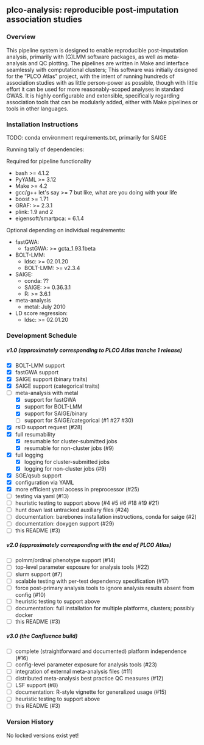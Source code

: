 ## plco-analysis: reproducible post-imputation association studies

### Overview

This pipeline system is designed to enable reproducible post-imputation analysis,
primarily with (G)LMM software packages, as well as meta-analysis and QC plotting.
The pipelines are written in Make and interface seamlessly with computational clusters;
This software was initially designed for the "PLCO Atlas" project, with the intent
of running hundreds of association studies with as little person-power as possible,
though with little effort it can be used for more reasonably-scoped analyses in standard
GWAS. It is highly configurable and extensible, specifically regarding association tools
that can be modularly added, either with Make pipelines or tools in other languages.

### Installation Instructions

TODO: conda environment requirements.txt, primarily for SAIGE

Running tally of dependencies:

Required for pipeline functionality
- bash >= 4.1.2
- PyYAML >= 3.12
- Make >= 4.2
- gcc/g++ let's say >= 7 but like, what are you doing with your life
- boost >= 1.71
- GRAF: >= 2.3.1
- plink: 1.9 and 2
- eigensoft/smartpca: = 6.1.4

Optional depending on individual requirements:
- fastGWA:
  - fastGWA: >= gcta_1.93.1beta
- BOLT-LMM:
  - ldsc: >= 02.01.20
  - BOLT-LMM: >= v2.3.4
- SAIGE:
  - conda: ??
  - SAIGE: >= 0.36.3.1
  - R: >= 3.6.1
- meta-analysis
  - metal: July 2010
- LD score regression:
  - ldsc: >= 02.01.20


### Development Schedule
##### v1.0 (approximately corresponding to PLCO Atlas tranche 1 release)
- [x] BOLT-LMM support
- [x] fastGWA support
- [x] SAIGE support (binary traits)
- [x] SAIGE support (categorical traits)
- [ ] meta-analysis with metal
  - [x] support for fastGWA
  - [x] support for BOLT-LMM
  - [x] support for SAIGE/binary
  - [ ] support for SAIGE/categorical (#1 #27 #30)
- [x] rsID support request (#28)
- [x] full resumability
  - [x] resumable for cluster-submitted jobs
  - [x] resumable for non-cluster jobs (#9)
- [x] full logging
  - [x] logging for cluster-submitted jobs
  - [x] logging for non-cluster jobs (#9)
- [x] SGE/qsub support
- [x] configuration via YAML
- [x] more efficient yaml access in preprocessor (#25)
- [ ] testing via yaml (#13)
- [ ] heuristic testing to support above (#4 #5 #6 #18 #19 #21)
- [ ] hunt down last untracked auxiliary files (#24)
- [ ] documentation: barebones installation instructions, conda for saige (#2)
- [ ] documentation: doxygen support (#29)
- [ ] this README (#3)

##### v2.0 (approximately corresponding with the end of PLCO Atlas)
- [ ] polmm/ordinal phenotype support (#14)
- [ ] top-level parameter exposure for analysis tools (#22)
- [ ] slurm support (#7)
- [ ] scalable testing with per-test dependency specification (#17)
- [ ] force post-primary analysis tools to ignore analysis results absent from config (#10)
- [ ] heuristic testing to support above
- [ ] documentation: full installation for multiple platforms, clusters; possibly docker
- [ ] this README (#3)

##### v3.0 (the Confluence build)
- [ ] complete (straightforward and documented) platform independence (#16)
- [ ] config-level parameter exposure for analysis tools (#23)
- [ ] integration of external meta-analysis files (#11)
- [ ] distributed meta-analysis best practice QC measures (#12)
- [ ] LSF support (#8)
- [ ] documentation: R-style vignette for generalized usage (#15)
- [ ] heuristic testing to support above
- [ ] this README (#3)

### Version History
No locked versions exist yet!
